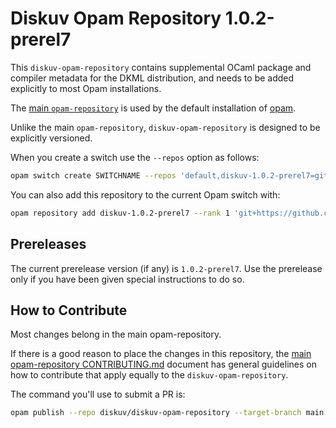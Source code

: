 # Diskuv Opam Repository 1.0.2-prerel7

This `diskuv-opam-repository` contains supplemental OCaml package and compiler
metadata for the DKML distribution, and needs to be added explicitly to most
Opam installations.

The [main `opam-repository`](https://github.com/ocaml/opam-repository)
is used by the default installation of [opam](https://opam.ocaml.org/).

Unlike the main `opam-repository`, `diskuv-opam-repository` is designed to
be explicitly versioned.

When you create a switch use the `--repos` option as follows:

```bash
opam switch create SWITCHNAME --repos 'default,diskuv-1.0.2-prerel7=git+https://github.com/diskuv/diskuv-opam-repository.git#v1.0.2-prerel7' 4.12.1
```

You can also add this repository to the current Opam switch with:

```bash
opam repository add diskuv-1.0.2-prerel7 --rank 1 'git+https://github.com/diskuv/diskuv-opam-repository.git#v1.0.2-prerel7'
```

## Prereleases

The current prerelease version (if any) is `1.0.2-prerel7`. Use the prerelease only if you have been given
special instructions to do so.

## How to Contribute

Most changes belong in the main opam-repository.

If there is a good reason to place the changes in this repository, the
[main opam-repository CONTRIBUTING.md](https://github.com/ocaml/opam-repository/blob/master/CONTRIBUTING.md)
document has general guidelines on how to contribute that apply equally to
the `diskuv-opam-repository`.

The command you'll use to submit a PR is:

```bash
opam publish --repo diskuv/diskuv-opam-repository --target-branch main
```

